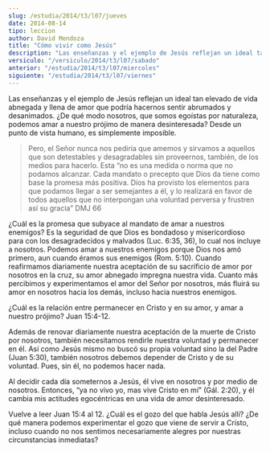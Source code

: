 ```yaml
---
slug: /estudia/2014/t3/l07/jueves
date: 2014-08-14
tipo: leccion
author: David Mendoza
title: "Cómo vivir como Jesús"
description: "Las enseñanzas y el ejemplo de Jesús reflejan un ideal tan elevado de vida  abnegada y llena de amor que podría hacernos sentir abrumados y desanimados.  ¿De qué modo nosotros, que somos egoístas por naturaleza, podemos amar a  nuestro prójimo de manera desinteresada? Desde un..."
versiculo: "/versiculo/2014/t3/l07/sabado"
anterior: "/estudia/2014/t3/l07/miercoles"
siguiente: "/estudia/2014/t3/l07/viernes"
---
```


Las enseñanzas y el ejemplo de Jesús reflejan un ideal tan elevado de vida abnegada y llena de amor que podría hacernos sentir abrumados y desanimados. ¿De qué modo nosotros, que somos egoístas por naturaleza, podemos amar a nuestro prójimo de manera desinteresada? Desde un punto de vista humano, es simplemente imposible.

> Pero, el Señor nunca nos pediría que amemos y sirvamos a aquellos que son detestables y desagradables sin proveernos, también, de los medios para hacerlo. Esta “no es una medida o norma que no podamos alcanzar. Cada mandato o precepto que Dios da tiene como base la promesa más positiva. Dios ha provisto los elementos para que podamos llegar a ser semejantes a él, y lo realizará en favor de todos aquellos que no interpongan una voluntad perversa y frustren así su gracia” DMJ 66

¿Cuál es la promesa que subyace al mandato de amar a nuestros enemigos? Es la seguridad de que Dios es bondadoso y misericordioso para con los desagradecidos y malvados (Luc. 6:35, 36), lo cual nos incluye a nosotros. Podemos amar a nuestros enemigos porque Dios nos amó primero, aun cuando éramos sus enemigos (Rom. 5:10). Cuando reafirmamos diariamente nuestra aceptación de su sacrificio de amor por nosotros en la cruz, su amor abnegado impregna nuestra vida. Cuanto más percibimos y experimentamos el amor del Señor por nosotros, más fluirá su amor en nosotros hacia los demás, incluso hacia nuestros enemigos.

¿Cuál es la relación entre permanecer en Cristo y en su amor, y amar a nuestro prójimo? Juan 15:4-12.

Además de renovar diariamente nuestra aceptación de la muerte de Cristo por nosotros, también necesitamos rendirle nuestra voluntad y permanecer en él. Así como Jesús mismo no buscó su propia voluntad sino la del Padre (Juan 5:30), también nosotros debemos depender de Cristo y de su voluntad. Pues, sin él, no podemos hacer nada.

Al decidir cada día someternos a Jesús, él vive en nosotros y por medio de nosotros. Entonces, “ya no vivo yo, mas vive Cristo en mí” (Gál. 2:20), y él cambia mis actitudes egocéntricas en una vida de amor desinteresado.

Vuelve a leer Juan 15:4 al 12. ¿Cuál es el gozo del que habla Jesús allí? ¿De qué manera podemos experimentar el gozo que viene de servir a Cristo, incluso cuando no nos sentimos necesariamente alegres por nuestras circunstancias inmediatas?
